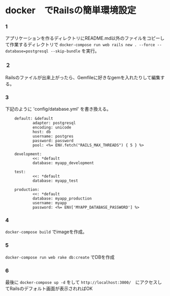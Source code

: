 # docker　でRailsの簡単環境設定

### 1
アプリケーションを作るディレクトリにREADME.md以外のファイルをコピーして作業するディレクトリで `docker-compose run web rails new . --force --database=postgresql --skip-bundle` を実行。

### ２
Railsのファイルが出来上がったら、Gemfileに好きなgemを入れたりして編集する。

### 3
下記のように 'config/database.yml' を書き換える。 

        default: &default
                adapter: postgresql
                encoding: unicode
                host: db
                username: postgres
                password: password
                pool: <%= ENV.fetch("RAILS_MAX_THREADS") { 5 } %>
        
        development:
                <<: *default
                database: myapp_development

        test:
                <<: *default
                database: myapp_test

        production:
                <<: *default
                database: myapp_production
                username: myapp
                password: <%= ENV['MYAPP_DATABASE_PASSWORD'] %>

### 4
 `docker-compose build` でimageを作成。

 ### 5
 `docker-compose run web rake db:create` でDBを作成

 ### 6
 最後に `docker-compose up -d` をして `http://localhost:3000/`　にアクセスしてRailsのデフォルト画面が表示されればOK

